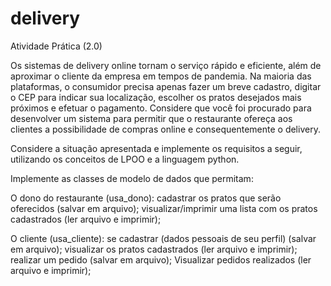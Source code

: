 # delivery

Atividade Prática (2.0)

Os sistemas de delivery online tornam o serviço rápido e eficiente, além de aproximar o cliente da empresa em tempos de pandemia. Na maioria das plataformas, o consumidor precisa apenas fazer um breve cadastro, digitar o CEP para indicar sua localização, escolher os pratos desejados mais próximos e efetuar o pagamento. Considere que você foi procurado para desenvolver um sistema para permitir que o restaurante ofereça aos clientes a possibilidade de compras online e consequentemente o delivery.

Considere a situação apresentada e implemente os requisitos a seguir, utilizando os conceitos de LPOO e a linguagem python.

Implemente as classes de modelo de dados que permitam:

O dono do restaurante (usa_dono):
cadastrar os pratos que serão oferecidos (salvar em arquivo);
visualizar/imprimir uma lista com os pratos cadastrados (ler arquivo e imprimir);
 
O cliente (usa_cliente):
se cadastrar (dados pessoais de seu perfil) (salvar em arquivo);
visualizar os pratos cadastrados (ler arquivo e imprimir);
realizar um pedido (salvar em arquivo);
Visualizar pedidos realizados (ler arquivo e imprimir);

